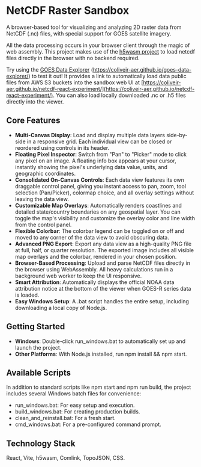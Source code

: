 # NetCDF Raster Sandbox

A browser-based tool for visualizing and analyzing 2D raster data from NetCDF (.nc) files, with special support for GOES satellite imagery.

All the data processing occurs in your browser client through the magic of web assembly.  This project makes use of the [h5wasm project](https://github.com/usnistgov/h5wasm) to load netcdf files directly in the browser with no backend required.

Try using the [GOES Data Explorer](https://coliveir-aer.github.io/goes-data-explorer/) (https://coliveir-aer.github.io/goes-data-explorer/) to test it out!  It provides a link to automatically load data public files from AWS S3 buckets into the sandbox web UI at [https://coliveir-aer.github.io/netcdf-react-experiment/](https://coliveir-aer.github.io/netcdf-react-experiment/).  You can also load locally downloaded .nc or .h5 files directly into the viewer.

## Core Features

* **Multi-Canvas Display**: Load and display multiple data layers side-by-side in a responsive grid. Each individual view can be closed or reordered using controls in its header.  
* **Floating Pixel Inspector**: Switch from "Pan" to "Picker" mode to click any pixel on an image. A floating info box appears at your cursor, instantly showing the pixel's underlying data value, units, and geographic coordinates.  
* **Consolidated On-Canvas Controls**: Each data view features its own draggable control panel, giving you instant access to pan, zoom, tool selection (Pan/Picker), colormap choice, and all overlay settings without leaving the data view.  
* **Customizable Map Overlays**: Automatically renders coastlines and detailed state/country boundaries on any geospatial layer. You can toggle the map's visibility and customize the overlay color and line width from the control panel.  
* **Flexible Colorbar**: The colorbar legend can be toggled on or off and moved to any corner of the data view to avoid obscuring data.  
* **Advanced PNG Export**: Export any data view as a high-quality PNG file at full, half, or quarter resolution. The exported image includes all visible map overlays and the colorbar, rendered in your chosen position.  
* **Browser-Based Processing**: Upload and parse NetCDF files directly in the browser using WebAssembly. All heavy calculations run in a background web worker to keep the UI responsive.  
* **Smart Attribution**: Automatically displays the official NOAA data attribution notice at the bottom of the viewer when GOES-R series data is loaded.  
* **Easy Windows Setup**: A .bat script handles the entire setup, including downloading a local copy of Node.js.

## Getting Started

* **Windows**: Double-click run\_windows.bat to automatically set up and launch the project.  
* **Other Platforms**: With Node.js installed, run npm install && npm start.

## Available Scripts

In addition to standard scripts like npm start and npm run build, the project includes several Windows batch files for convenience:

* run\_windows.bat: For easy setup and execution.  
* build\_windows.bat: For creating production builds.  
* clean\_and\_reinstall.bat: For a fresh start.  
* cmd\_windows.bat: For a pre-configured command prompt.

## Technology Stack

React, Vite, h5wasm, Comlink, TopoJSON, CSS.
